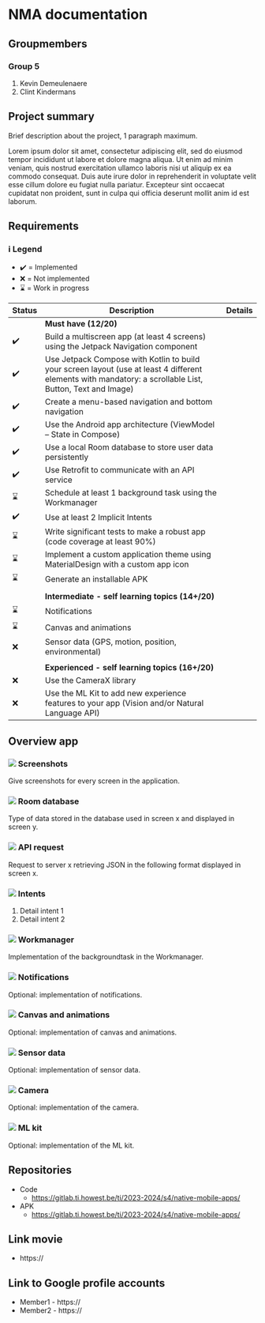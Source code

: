 # <Projectname> NMA documentation

## Groupmembers
### Group 5
1. Kevin Demeulenaere
2. Clint Kindermans

## Project summary
Brief description about the project, 1 paragraph maximum.

Lorem ipsum dolor sit amet, consectetur adipiscing elit, sed do eiusmod tempor incididunt ut labore et dolore magna aliqua. Ut enim ad minim veniam, quis nostrud exercitation ullamco laboris nisi ut aliquip ex ea commodo consequat. Duis aute irure dolor in reprehenderit in voluptate velit esse cillum dolore eu fugiat nulla pariatur. Excepteur sint occaecat cupidatat non proident, sunt in culpa qui officia deserunt mollit anim id est laborum.

## Requirements
### ℹ️ Legend
- :heavy_check_mark: = Implemented
- :x: = Not implemented
- :hourglass: = Work in progress


|Status|Description|Details|
|---|---|---|
||**Must have (12/20)**||
|:heavy_check_mark:| Build a multiscreen app (at least 4 screens) using the Jetpack Navigation component
|:heavy_check_mark:| Use Jetpack Compose with Kotlin to build your screen layout (use at least 4 different elements with mandatory: a scrollable List, Button, Text and Image)
|:heavy_check_mark:| Create a menu-based navigation and bottom navigation
|:heavy_check_mark:| Use the Android app architecture (ViewModel – State in Compose)
|:heavy_check_mark:| Use a local Room database to store user data persistently
|:heavy_check_mark:| Use Retrofit to communicate with an API service
|:hourglass:| Schedule at least 1 background task using the Workmanager
|:heavy_check_mark:| Use at least 2 Implicit Intents
|:hourglass:| Write significant tests to make a robust app (code coverage at least 90%)
|:hourglass:| Implement a custom application theme using MaterialDesign with a custom app icon
|:hourglass:| Generate an installable APK
||
|| **Intermediate - self learning topics (14+/20)**
|:hourglass:| Notifications
|:hourglass:| Canvas and animations
|:x:| Sensor data (GPS, motion, position, environmental)
|||
||**Experienced - self learning topics (16+/20)**
|:x:| Use the CameraX library
|:x:| Use the ML Kit to add new experience features to your app (Vision and/or Natural Language API)

## Overview app
### ![](ReadmeImages/Screenshot.png) Screenshots
Give screenshots for every screen in the application.

### ![](ReadmeImages/Database.png) Room database
Type of data stored in the database used in screen x and displayed in screen y.

### ![](ReadmeImages/API.png) API request
Request to server x retrieving JSON in the following format displayed in screen x.

### ![](ReadmeImages/Intents.png) Intents
1. Detail intent 1
2. Detail intent 2

### ![](ReadmeImages/Workmanager.png) Workmanager
Implementation of the backgroundtask in the Workmanager.

### ![](ReadmeImages/Notifications.png) Notifications
Optional: implementation of notifications.

### ![](ReadmeImages/Animations.png) Canvas and animations
Optional: implementation of canvas and animations.

### ![](ReadmeImages/SensorData.png) Sensor data
Optional: implementation of sensor data.

### ![](ReadmeImages/Camera.png) Camera
Optional: implementation of the camera.

### ![](ReadmeImages/MLkit.png) ML kit
Optional: implementation of the ML kit.

## Repositories
- Code
    - https://gitlab.ti.howest.be/ti/2023-2024/s4/native-mobile-apps/
- APK
    - https://gitlab.ti.howest.be/ti/2023-2024/s4/native-mobile-apps/

## Link movie
- https://

## Link to Google profile accounts
- Member1 - https://
- Member2 - https://